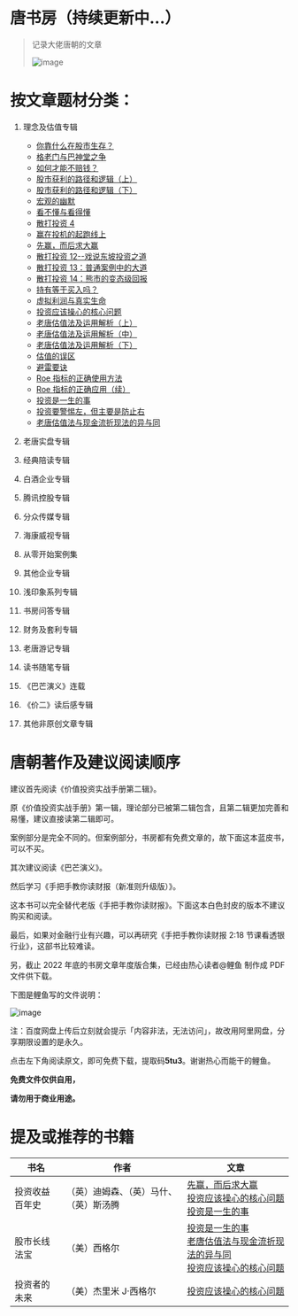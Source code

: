 # 唐书房（持续更新中...）

> 记录大佬唐朝的文章
>
> ![image](https://github.com/fengyumozhu/tsf/assets/6201828/0be31488-e5f4-4855-86ec-114db74e1a53)

# 按文章题材分类：

1. 理念及估值专辑

   - [你靠什么在股市生存？](docs/你靠什么在股市生存.md)
   - [格老门与巴神堂之争](docs/格老门与巴神堂之争.md)
   - [如何才能不赔钱？](docs/如何才能不赔钱.md)
   - [股市获利的路径和逻辑（上）](docs/股市获利的路径和逻辑上.md)
   - [股市获利的路径和逻辑（下）](docs/股市获利的路径和逻辑下.md)
   - [宏观的幽默](docs/宏观的幽默.md)
   - [看不懂与看得懂](docs/看不懂与看得懂.md)
   - [散打投资 4](docs/散打投资4.md)
   - [赢在投机的起跑线上](docs/赢在投机的起跑线上.md)
   - [先赢，而后求大赢](docs/先赢而后求大赢.md)
   - [散打投资 12--戏说东坡投资之道](docs/散打投资12--戏说东坡投资之道.md)
   - [散打投资 13：普通案例中的大道](docs/散打投资13普通案例中的大道.md)
   - [散打投资 14：熊市的变态级回报](docs/散打投资14熊市的变态级回报.md)
   - [持有等于买入吗？](docs/持有等于买入吗.md)
   - [虚拟利润与真实生命](docs/虚拟利润与真实生命.md)
   - [投资应该操心的核心问题](docs/投资应该操心的核心问题.md)
   - [老唐估值法及运用解析（上）](docs/老唐估值法及运用解析上.md)
   - [老唐估值法及运用解析（中）](docs/老唐估值法及运用解析中.md)
   - [老唐估值法及运用解析（下）](docs/老唐估值法及运用解析下.md)
   - [估值的误区](docs/估值的误区.md)
   - [避雷要诀](docs/避雷要诀.md)
   - [Roe 指标的正确使用方法](docs/roe指标的正确使用方法.md)
   - [Roe 指标的正确应用（续）](docs/roe指标的正确应用续.md)
   - [投资是一生的事](docs/投资是一生的事.md)
   - [投资要警惕左，但主要是防止右](docs/投资要警惕左但主要是防止右.md)
   - [老唐估值法与现金流折现法的异与同](docs/老唐估值法与现金流折现法的异与同.md)

2. 老唐实盘专辑
3. 经典陪读专辑
4. 白酒企业专辑
5. 腾讯控股专辑
6. 分众传媒专辑
7. 海康威视专辑
8. 从零开始案例集
9. 其他企业专辑
10. 浅印象系列专辑
11. 书房问答专辑
12. 财务及套利专辑
13. 老唐游记专辑
14. 读书随笔专辑
15. 《巴芒演义》连载
16. 《价二》读后感专辑
17. 其他非原创文章专辑

# 唐朝著作及建议阅读顺序

建议首先阅读《价值投资实战手册第二辑》。

原《价值投资实战手册》第一辑，理论部分已被第二辑包含，且第二辑更加完善和易懂，建议直接读第二辑即可。

案例部分是完全不同的。但案例部分，书房都有免费文章的，故下面这本蓝皮书，可以不买。

其次建议阅读《巴芒演义》。

然后学习《手把手教你读财报（新准则升级版）》。

这本书可以完全替代老版《手把手教你读财报》。下面这本白色封皮的版本不建议购买和阅读。

最后，如果对金融行业有兴趣，可以再研究《手把手教你读财报 2:18 节课看透银行业》，这部书比较难读。

另，截止 2022 年底的书房文章年度版合集，已经由热心读者@鲤鱼 制作成 PDF 文件供下载。

下图是鲤鱼写的文件说明：

![image](https://github.com/fengyumozhu/tsf/assets/6201828/cbbfc843-17d7-4841-8616-11573e210459)

注：百度网盘上传后立刻就会提示「内容非法，无法访问」，故改用阿里网盘，分享期限设置的是永久。

点击左下角阅读原文，即可免费下载，提取码**5tu3**。谢谢热心而能干的鲤鱼。

**免费文件仅供自用，**

**请勿用于商业用途。**

# 提及或推荐的书籍

| 书名           | 作者                                   | 文章                                                                                                                                                                                                                   |
| -------------- | -------------------------------------- | ---------------------------------------------------------------------------------------------------------------------------------------------------------------------------------------------------------------------- |
| 投资收益百年史 | （英）迪姆森、（英）马什、（英）斯汤腾 | [先赢，而后求大赢](理念及估值专辑/先赢而后求大赢.md) <br> [投资应该操心的核心问题](理念及估值专辑/投资应该操心的核心问题.md)<br> [投资是一生的事](理念及估值专辑/投资是一生的事.md)                                    |
| 股市长线法宝   | （美）西格尔                           | [投资是一生的事](理念及估值专辑/投资是一生的事.md) <br> [老唐估值法与现金流折现法的异与同](理念及估值专辑/老唐估值法与现金流折现法的异与同.md) <br> [投资应该操心的核心问题](理念及估值专辑/投资应该操心的核心问题.md) |
| 投资者的未来   | （美）杰里米 J·西格尔                  | [投资应该操心的核心问题](理念及估值专辑/投资应该操心的核心问题.md)                                                                                                                                                     |
